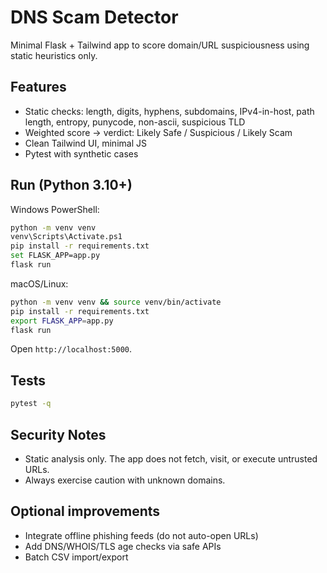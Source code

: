# DNS Scam Detector

Minimal Flask + Tailwind app to score domain/URL suspiciousness using static heuristics only.

## Features
- Static checks: length, digits, hyphens, subdomains, IPv4-in-host, path length, entropy, punycode, non-ascii, suspicious TLD
- Weighted score → verdict: Likely Safe / Suspicious / Likely Scam
- Clean Tailwind UI, minimal JS
- Pytest with synthetic cases

## Run (Python 3.10+)

Windows PowerShell:
```bash
python -m venv venv
venv\Scripts\Activate.ps1
pip install -r requirements.txt
set FLASK_APP=app.py
flask run
```

macOS/Linux:
```bash
python -m venv venv && source venv/bin/activate
pip install -r requirements.txt
export FLASK_APP=app.py
flask run
```

Open `http://localhost:5000`.

## Tests
```bash
pytest -q
```

## Security Notes
- Static analysis only. The app does not fetch, visit, or execute untrusted URLs.
- Always exercise caution with unknown domains.

## Optional improvements
- Integrate offline phishing feeds (do not auto-open URLs)
- Add DNS/WHOIS/TLS age checks via safe APIs
- Batch CSV import/export
